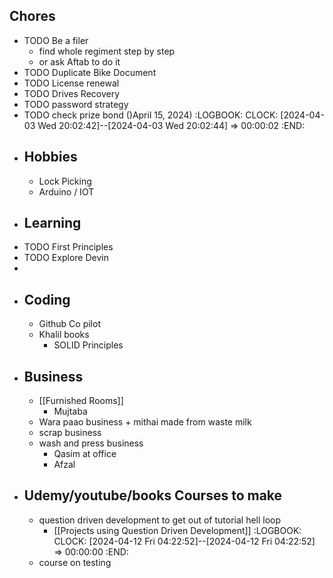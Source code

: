 ## Chores
- TODO Be a filer
	- find whole regiment step by step
	- or ask Aftab to do it
- TODO Duplicate Bike Document
- TODO License renewal
- TODO Drives Recovery
- TODO password strategy
- TODO check prize bond ()April 15, 2024)
  :LOGBOOK:
  CLOCK: [2024-04-03 Wed 20:02:42]--[2024-04-03 Wed 20:02:44] =>  00:00:02
  :END:
- ## Hobbies
	- Lock Picking
	- Arduino / IOT
- ## Learning
- TODO First Principles
- TODO Explore Devin
-
- ## Coding
	- Github Co  pilot
	- Khalil books
		- SOLID Principles
- ## Business
	- [[Furnished Rooms]]
		- Mujtaba
	- Wara paao business + mithai made from waste milk
	- scrap business
	- wash and press business
		- Qasim at office
		- Afzal
- ## Udemy/youtube/books Courses to make
	- question driven development to get out of tutorial hell loop
		- [[Projects using Question Driven Development]]
		  :LOGBOOK:
		  CLOCK: [2024-04-12 Fri 04:22:52]--[2024-04-12 Fri 04:22:52] =>  00:00:00
		  :END:
	- course on testing